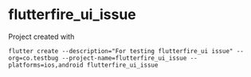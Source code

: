 # flutterfire_ui_issue

Project created with
```
flutter create --description="For testing flutterfire_ui issue" --org=co.testbug --project-name=flutterfire_ui_issue --platforms=ios,android flutterfire_ui_issue
```
